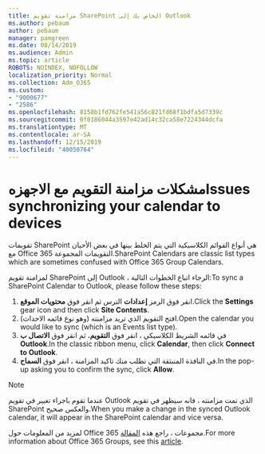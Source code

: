 ```yaml
---
title: مزامنة تقويم SharePoint الخاص بك إلى Outlook
ms.author: pebaum
author: pebaum
manager: pamgreen
ms.date: 08/14/2019
ms.audience: Admin
ms.topic: article
ROBOTS: NOINDEX, NOFOLLOW
localization_priority: Normal
ms.collection: Adm_O365
ms.custom:
- "9000677"
- "2586"
ms.openlocfilehash: 8158b1fd762fe541a56c821fd68f1bdfa5d7339c
ms.sourcegitcommit: 0f0186044a3597e42ad14c32ca58e7224344dcfa
ms.translationtype: MT
ms.contentlocale: ar-SA
ms.lasthandoff: 12/15/2019
ms.locfileid: "40050764"
---
```

# <a name="issues-synchronizing-your-calendar-to-devices"></a><span data-ttu-id="49cde-102">مشكلات مزامنة التقويم مع الاجهزه</span><span class="sxs-lookup"><span data-stu-id="49cde-102">Issues synchronizing your calendar to devices</span></span>

<span data-ttu-id="49cde-103">تقويمات SharePoint هي أنواع القوائم الكلاسيكية التي يتم الخلط بينها في بعض الأحيان مع Office 365 التقويمات المجموعة.</span><span class="sxs-lookup"><span data-stu-id="49cde-103">SharePoint Calendars are classic list types which are sometimes confused with Office 365 Group Calendars.</span></span>

<span data-ttu-id="49cde-104">لمزامنة تقويم SharePoint إلى Outlook ، الرجاء اتباع الخطوات التالية:</span><span class="sxs-lookup"><span data-stu-id="49cde-104">To sync a SharePoint Calendar to Outlook, please follow these steps:</span></span>

1. <span data-ttu-id="49cde-105">انقر فوق الرمز **إعدادات** الترس ثم انقر فوق **محتويات الموقع**.</span><span class="sxs-lookup"><span data-stu-id="49cde-105">Click the **Settings** gear icon and then click **Site Contents**.</span></span>
2. <span data-ttu-id="49cde-106">افتح التقويم الذي تريد مزامنته (وهو نوع قائمه الاحداث).</span><span class="sxs-lookup"><span data-stu-id="49cde-106">Open the calendar you would like to sync (which is an Events list type).</span></span>
3. <span data-ttu-id="49cde-107">في قائمه الشريط الكلاسيكي ، انقر فوق **التقويم**، ثم انقر فوق **الاتصال ب Outlook**.</span><span class="sxs-lookup"><span data-stu-id="49cde-107">In the classic ribbon menu, click **Calendar**, then click **Connect to Outlook**.</span></span>
4. <span data-ttu-id="49cde-108">في النافذة المنبثقة التي تطلب منك تاكيد المزامنة ، انقر فوق **السماح**.</span><span class="sxs-lookup"><span data-stu-id="49cde-108">In the pop-up asking you to confirm the sync, click **Allow**.</span></span>

>[!Note]
> <span data-ttu-id="49cde-109">عندما تقوم باجراء تغيير في تقويم Outlook الذي تمت مزامنته ، فانه سيظهر في تقويم SharePoint والعكس صحيح.</span><span class="sxs-lookup"><span data-stu-id="49cde-109">When you make a change in the synced Outlook calendar, it will appear in the SharePoint calendar and vice versa.</span></span>

<span data-ttu-id="49cde-110">لمزيد من المعلومات حول Office 365 مجموعات ، راجع هذه [المقالة](https://support.office.com/article/Learn-about-Office-365-groups-b565caa1-5c40-40ef-9915-60fdb2d97fa2).</span><span class="sxs-lookup"><span data-stu-id="49cde-110">For more information about Office 365 Groups, see this [article](https://support.office.com/article/Learn-about-Office-365-groups-b565caa1-5c40-40ef-9915-60fdb2d97fa2).</span></span>
